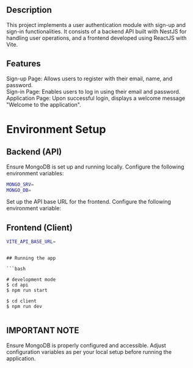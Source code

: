 ## Description

This project implements a user authentication module with sign-up and sign-in functionalities. It consists of a backend API built with NestJS for handling user operations, and a frontend developed using ReactJS with Vite.

## Features

Sign-up Page: Allows users to register with their email, name, and password.<br/>
Sign-in Page: Enables users to log in using their email and password.<br/>
Application Page: Upon successful login, displays a welcome message "Welcome to the application".<br/>

# Environment Setup

## Backend (API)

Ensure MongoDB is set up and running locally. Configure the following environment variables:

```bash
MONGO_SRV=
MONGO_DB=
```
Set up the API base URL for the frontend. Configure the following environment variable:

## Frontend (Client)

```bash
VITE_API_BASE_URL=
```


```

## Running the app

```bash

# development mode
$ cd api
$ npm run start

$ cd client
$ npm run dev


```
## IMPORTANT NOTE

Ensure MongoDB is properly configured and accessible. Adjust configuration variables as per your local setup before running the application.
